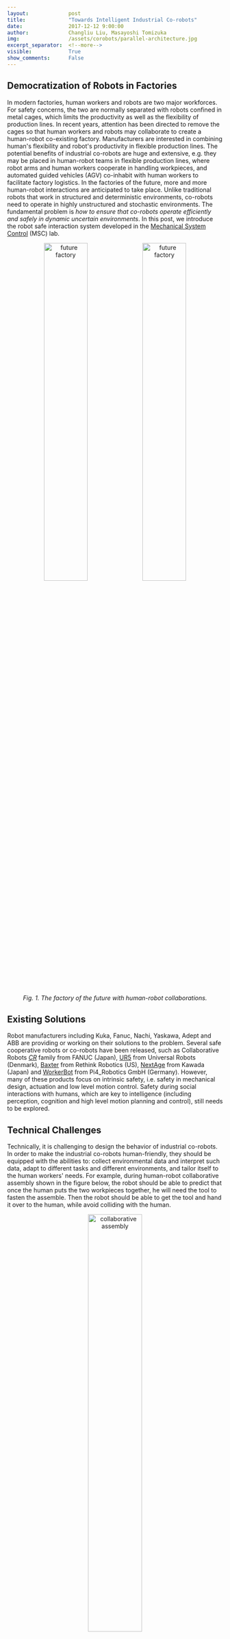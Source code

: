 ```yaml
---
layout:             post
title:              "Towards Intelligent Industrial Co-robots"
date:               2017-12-12 9:00:00
author:             Changliu Liu, Masayoshi Tomizuka
img:                /assets/corobots/parallel-architecture.jpg
excerpt_separator:  <!--more-->
visible:            True
show_comments:      False
---
```


## Democratization of Robots in Factories

In modern factories, human workers and robots are two major workforces.  For safety concerns, the two are normally separated with robots confined in metal cages, which limits the productivity as well as the flexibility of production lines. In recent years, attention has been directed to remove the cages so that human workers and robots may collaborate to create a human-robot co-existing factory. Manufacturers are interested in combining human's flexibility and robot's productivity in flexible production lines. The potential benefits of industrial co-robots are huge and extensive, e.g. they may be placed in human-robot teams in flexible production lines, where robot arms and human workers cooperate in handling workpieces, and automated guided vehicles (AGV) co-inhabit with human workers to facilitate factory logistics. In the factories of the future, more and more human-robot interactions are anticipated to take place. Unlike traditional robots that work in structured and deterministic environments, co-robots need to operate in highly unstructured and stochastic environments. The fundamental problem is *how to ensure that co-robots operate efficiently and safely in dynamic uncertain environments*. In this post, we introduce the robot safe interaction system developed in the [Mechanical System Control](http://msc.berkeley.edu) (MSC) lab.

<p style="text-align:center;">
<img width = "45%" src="http://msc.berkeley.edu/assets/images/research/bair/futurefactory.gif" title="future factory">
<img width = "45%" src="http://msc.berkeley.edu/assets/images/research/bair/T3.gif" title="future factory">
<br>
<i>
Fig. 1. The factory of the future with human-robot collaborations.
</i>
</p>

<!--more-->

## Existing Solutions

Robot manufacturers including Kuka, Fanuc, Nachi, Yaskawa, Adept and ABB  are providing or working on their solutions to the problem. Several safe cooperative robots or co-robots have been released, such as Collaborative Robots [*CR*](http://robot.fanucamerica.com/products/robots/collaborative-robot-fanuc-cr-35ia.aspx) family from FANUC (Japan), [UR5](http://www.universalrobots.com/GB/Products.aspx) from Universal Robots (Denmark), [Baxter](http://www.rethinkrobotics.com/products/baxter/) from Rethink Robotics (US), [NextAge](http://singularityhub.com/2011/12/09/a-drop-in-solution-for-replacing-humanlabor-kawadas-nextage-robot/) from Kawada (Japan) and [WorkerBot](http://spectrum.ieee.org/automaton/robotics/industrial-robots/pi4-workerbot-is-one-happy-factory-bot) from Pi4_Robotics GmbH (Germany). However, many of these products focus on intrinsic safety, i.e. safety in mechanical design, actuation and low level motion control. Safety during social interactions with humans, which are key to intelligence (including perception, cognition and high level motion planning and control), still needs to be explored.


## Technical Challenges

Technically, it is challenging to design the behavior of industrial co-robots. In order to make the industrial co-robots human-friendly, they should be equipped with the abilities to: collect environmental data and interpret such data, adapt to different tasks and different environments, and tailor itself to the human workers' needs. For example, during human-robot collaborative assembly shown in the figure below, the robot should be able to predict that once the human puts the two workpieces together, he will need the tool to fasten the assemble. Then the robot should be able to get the tool and hand it over to the human, while avoid colliding with the human.

<p style="text-align:center;">
<img width = "50%" src="http://msc.berkeley.edu/assets/images/research/bair/int-all.png" title="collaborative assembly">
<br>
<i>
Fig. 2. Human-robot collaborative assembly.
</i>
</p>


To achieve such behavior, the challenges lie in (1) the complication of human behaviors, and (2) the difficulty in assurance of real time safety without sacrificing efficiency. The stochastic nature of human motions brings huge uncertainty to the system, making it hard to ensure safety and efficiency.


## The Robot Safe Interaction System and Real-time Non-convex Optimization

The robot safe interaction system (RSIS) has been developed in the [Mechanical System Control lab](http://msc.berkeley.edu), which establishes a methodology to design the robot behavior to achieve safety and efficiency in peer-to-peer human-robot interactions.

As robots need to interact with humans, who have long acquired interactive behaviors, it is natural to let robot mimic human behavior. Human’s interactive behavior can result from either deliberate thoughts or conditioned reflex. For example, if there is a rear-end collision in the front, the driver of a following car may instinctively hit the brake. However, after a second thought, that driver may speed up to cut into the other lane to avoid chain rear-end. The first is a short-term reactive behavior for safety, while the second needs calculation on current conditions, e.g. whether there is enough space to achieve a full stop, whether there is enough gap for a lane change, and whether it is safer to change lane or do a full stop.

A parallel planning and control architecture has been introduced mimicking these kind of behavior, which included both long term and short term motion planners. The long term planner (efficiency controller) emphasizes efficiency and solves a long-term optimal control problem in receding horizons with low sampling rate. The short term planner (safety controller) addresses real time safety by solving a short-term optimal control problem with high sampling rate based on the trajectories planned by the efficiency controller. This parallel architecture also addresses the uncertainties, where the long term planner plans according to the most-likely behavior of others, and the short term planner considers almost all possible movements of others in the short term to ensure safety.

<p style="text-align:center;">
<img width = "50%" src="{{site.url}}{{site.baseurl}}/assets/corobots/parallel-architecture.jpg" title="parallel-architecture">
<br>
<i>
Fig. 3. The parallel planning and control architecture in the robot safe interaction system.
</i>
</p>

However, the robot motion planning problems in clustered environment are highly nonlinear and non-convex, hence hard to solve in real time. To ensure timely responses to the change of the environment, fast algorithms are developed for real-time computation, e.g. the convex feasible set algorithm (CFS) for the long term optimization, and the safe set algorithm (SSA) for the short term optimization. These algorithms achieve faster computation by convexification of the original non-convex problem, which is assumed to have convex objective functions, but non-convex constraints. The convex feasible set algorithm (CFS) iteratively solves a sequence of sub-problems constrained in convex subsets of the feasible domain. The sequence of solutions will converge to a local optima. It converges in fewer iterations and run faster than generic non-convex optimization solvers such as sequential quadratic programming (SQP) and interior point method (ITP). On the other hand, the safe set algorithm (SSA) transforms the non convex state space constraints to convex control space constraints using the idea of invariant set.

<p style="text-align:center;">
<img width="25%" src="{{site.url}}{{site.baseurl}}/assets/corobots/CFS2.gif" title="CFS">
<br>
<i>
Fig. 4. Illustration of convexification in the CFS algorithm.
</i>
</p>

With the parallel planner and the optimization algorithms, the robot can interact with the environment safely and finish the tasks efficiently.

<p style="text-align:center;">
<img width = "50%" src="http://msc.berkeley.edu/assets/images/research/bair/rsis.gif" title="experiment">
<br>
<i>
Fig. 5. Real time motion planning and control.
</i>
</p>

## Towards General Intelligence: the Safe and Efficient Robot Collaboration System (SERoCS)

We now work on an advanced version of RSIS in the Mechanical System Control lab, [the safe and efficient robot collaboration system (SERoCS)](http://msc.berkeley.edu/research/serocs.html), which is supported by National Science Foundation (NSF) [Award #1734109](https://www.nsf.gov/awardsearch/showAward?AWD_ID=1734109&HistoricalAwards=false). In addition to safe motion planning and control algorithms for safe human-robot interactions (HRI), SERoCS also consists of robust cognition algorithms for environment monitoring, optimal task planning algorithms for safe human-robot collaboration.  The SERoCS will significantly expand the skill sets of the co-robots and prevent or minimize occurrences of human-robot collision and robot-robot collision during operation, hence enables harmonic human-robot collaboration in the future.

<p style="text-align:center;">
<img width = "60%" src="http://msc.berkeley.edu/assets/images/research/nri/SERoCS.png" title="Architecture">
<br>
<i>
Fig. 6. SERoCS Architecture.
</i>
</p>

## References

| C. Liu, and M. Tomizuka, "[Algorithmic safety measures for intelligent industrial co-robots](http://ieeexplore.ieee.org/abstract/document/7487476/)," in *IEEE International Conference on Robotics and Automation (ICRA)*, 2016. |
| C. Liu, and M. Tomizuka, "[Designing the robot behavior for safe human robot interactions](https://www.springerprofessional.de/en/designing-the-robot-behavior-for-safe-human-robot-interactions/12035766)", in *Trends in Control and Decision-Making for Human-Robot Collaboration Systems (Y. Wang and F. Zhang (Eds.))*. Springer, 2017. |
| C. Liu, and M. Tomizuka, "[Real time trajectory optimization for nonlinear robotic systems: Relaxation and convexification](https://authors.elsevier.com/a/1VlV7c8EXUexT)", in *Systems & Control Letters*, vol. 108, pp. 56-63, Oct. 2017. |
| C. Liu, C. Lin, and M. Tomizuka, "The convex feasible set algorithm for real time optimization in motion planning",  [arXiv:1709.00627](https://arxiv.org/abs/1709.00627). |
